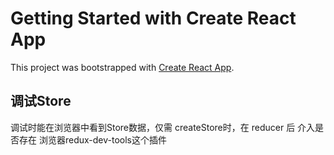 # Getting Started with Create React App

This project was bootstrapped with [Create React App](https://github.com/facebook/create-react-app).


## 调试Store ##
  调试时能在浏览器中看到Store数据，仅需 createStore时，在 reducer 后 介入是否存在 浏览器redux-dev-tools这个插件
